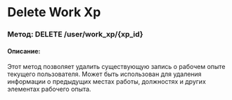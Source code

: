 # Delete Work Xp

### Метод: DELETE /user/work_xp/{xp_id}
#### Описание:
Этот метод позволяет удалить существующую запись о рабочем опыте текущего пользователя. Может быть использован для удаления информации о предыдущих местах работы, должностях и других элементах рабочего опыта.

<api-endpoint openapi-path="../openapi.json" endpoint="/user/work_xp/{xp_id}" method="delete"/>